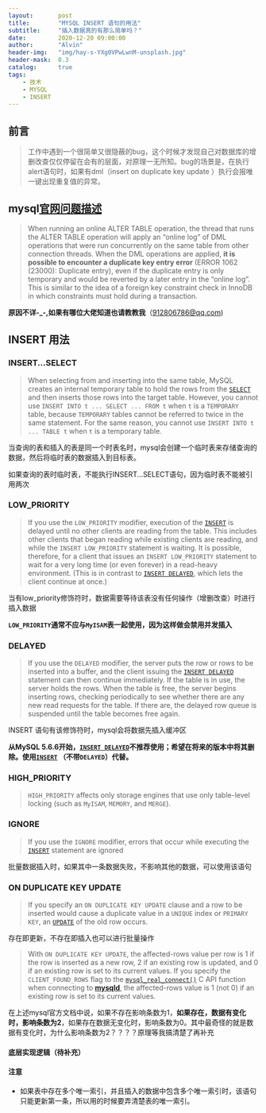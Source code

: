 ```yaml
---
layout:       post
title:        "MYSQL INSERT 语句的用法"
subtitle:     "插入数据真的有那么简单吗？"
date:         2020-12-20 09:00:00
author:       "Alvin"
header-img:   "img/hay-s-YXg0VPwLwnM-unsplash.jpg"
header-mask:  0.3
catalog:      true
tags:
    - 技术
    - MYSQL
    - INSERT
---
```


## 前言

> 工作中遇到一个很简单又很隐蔽的bug，这个时候才发现自己对数据库的增删改查仅仅停留在会有的层面，对原理一无所知。bug的场景是，在执行alert语句时，如果有dml（insert on duplicate key update ）执行会报唯一键出现重复值的异常。



## mysql[官网问题描述](https://bugs.mysql.com/bug.php?id=76895)

> When running an online ALTER TABLE operation, the thread that runs the ALTER TABLE operation will apply an “online log” of DML operations that were run concurrently on the same table from other connection threads. When the DML operations are applied, **it is possible to encounter a duplicate key entry error** (ERROR 1062 (23000): Duplicate entry), even if the duplicate entry is only temporary and would be reverted by a later entry in the “online log”. This is similar to the idea of a foreign key constraint check in InnoDB in which constraints must hold during a transaction.

**原因不详-_-,如果有哪位大佬知道也请教教我**（912806786@qq.com)

## INSERT 用法

### INSERT...SELECT

> When selecting from and inserting into the same table, MySQL creates an internal temporary table to hold the rows from the [`SELECT`](https://dev.mysql.com/doc/refman/8.0/en/select.html) and then inserts those rows into the target table. However, you cannot use `INSERT INTO t ... SELECT ... FROM t` when `t` is a `TEMPORARY` table, because `TEMPORARY` tables cannot be referred to twice in the same statement. For the same reason, you cannot use `INSERT INTO t ... TABLE t` when `t` is a temporary table.

当查询的表和插入的表是同一个时表名时，mysql会创建一个临时表来存储查询的数据，然后将临时表的数据插入到目标表。

如果查询的表时临时表，不能执行INSERT...SELECT语句，因为临时表不能被引用两次

### LOW_PRIORITY

> If you use the `LOW_PRIORITY` modifier, execution of the [`INSERT`](https://dev.mysql.com/doc/refman/5.6/en/insert.html) is delayed until no other clients are reading from the table. This includes other clients that began reading while existing clients are reading, and while the `INSERT LOW_PRIORITY` statement is waiting. It is possible, therefore, for a client that issues an `INSERT LOW_PRIORITY` statement to wait for a very long time (or even forever) in a read-heavy environment. (This is in contrast to [`INSERT DELAYED`](https://dev.mysql.com/doc/refman/5.6/en/insert-delayed.html), which lets the client continue at once.)

当有low_priority修饰符时，数据需要等待该表没有任何操作（增删改查）时进行插入数据

**`LOW_PRIORITY`通常不应与`MyISAM`表一起使用，因为这样做会禁用并发插入**

### DELAYED

> If you use the `DELAYED` modifier, the server puts the row or rows to be inserted into a buffer, and the client issuing the [`INSERT DELAYED`](https://dev.mysql.com/doc/refman/5.6/en/insert-delayed.html) statement can then continue immediately. If the table is in use, the server holds the rows. When the table is free, the server begins inserting rows, checking periodically to see whether there are any new read requests for the table. If there are, the delayed row queue is suspended until the table becomes free again.

INSERT 语句有该修饰符时，mysql会将数据先插入缓冲区

**从MySQL 5.6.6开始，[`INSERT DELAYED`](https://dev.mysql.com/doc/refman/5.6/en/insert-delayed.html)不推荐使用；希望在将来的版本中将其删除。使用[`INSERT`](https://dev.mysql.com/doc/refman/5.6/en/insert.html) （不带`DELAYED`）代替。**

### HIGH_PRIORITY

> `HIGH_PRIORITY` affects only storage engines that use only table-level locking (such as `MyISAM`, `MEMORY`, and `MERGE`).

### IGNORE

> If you use the `IGNORE` modifier, errors that occur while executing the [`INSERT`](https://dev.mysql.com/doc/refman/5.6/en/insert.html) statement are ignored

批量数据插入时，如果其中一条数据失败，不影响其他的数据，可以使用该语句

### ON DUPLICATE KEY UPDATE

> If you specify an `ON DUPLICATE KEY UPDATE` clause and a row to be inserted would cause a duplicate value in a `UNIQUE` index or `PRIMARY KEY`, an [`UPDATE`](https://dev.mysql.com/doc/refman/5.6/en/update.html) of the old row occurs.

存在即更新，不存在即插入也可以进行批量操作

> With `ON DUPLICATE KEY UPDATE`, the affected-rows value per row is 1 if the row is inserted as a new row, 2 if an existing row is updated, and 0 if an existing row is set to its current values. If you specify the `CLIENT_FOUND_ROWS` flag to the [`mysql_real_connect()`](https://dev.mysql.com/doc/c-api/5.6/en/mysql-real-connect.html) C API function when connecting to [**mysqld**](https://dev.mysql.com/doc/refman/5.6/en/mysqld.html), the affected-rows value is 1 (not 0) if an existing row is set to its current values.

在上述mysql官方文档中说，如果不存在影响条数为1，**如果存在，数据有变化时，影响条数为2**，如果存在数据无变化时，影响条数为0。其中最奇怪的就是数据有变化时，为什么影响条数为2？？？？原理等我搞清楚了再补充

#### 底层实现逻辑（待补充）

#### 注意

- 如果表中存在多个唯一索引，并且插入的数据中包含多个唯一索引时，该语句只能更新第一条，所以用的时候要弄清楚表的唯一索引。



